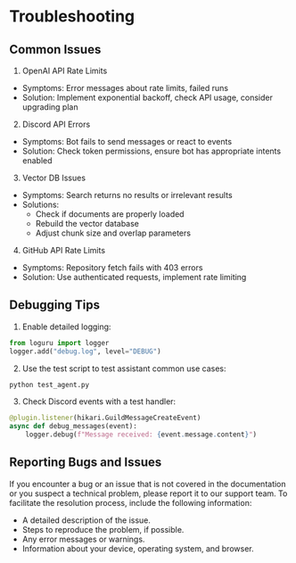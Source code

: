 # Troubleshooting

## Common Issues
1. OpenAI API Rate Limits
- Symptoms: Error messages about rate limits, failed runs
- Solution: Implement exponential backoff, check API usage, consider upgrading plan
2. Discord API Errors
- Symptoms: Bot fails to send messages or react to events
- Solution: Check token permissions, ensure bot has appropriate intents enabled
3. Vector DB Issues
- Symptoms: Search returns no results or irrelevant results
- Solutions:
    - Check if documents are properly loaded
    - Rebuild the vector database
    - Adjust chunk size and overlap parameters
4. GitHub API Rate Limits
- Symptoms: Repository fetch fails with 403 errors
- Solution: Use authenticated requests, implement rate limiting

## Debugging Tips
1. Enable detailed logging:
```python
from loguru import logger
logger.add("debug.log", level="DEBUG")
```
2. Use the test script to test assistant common use cases:
```sh
python test_agent.py
```
3. Check Discord events with a test handler:
```python
@plugin.listener(hikari.GuildMessageCreateEvent)
async def debug_messages(event):
    logger.debug(f"Message received: {event.message.content}")
```

## Reporting Bugs and Issues
If you encounter a bug or an issue that is not covered in the documentation or you suspect a technical problem, please report it to our support team. To facilitate the resolution process, include the following information:
- A detailed description of the issue.
- Steps to reproduce the problem, if possible.
- Any error messages or warnings.
- Information about your device, operating system, and browser.